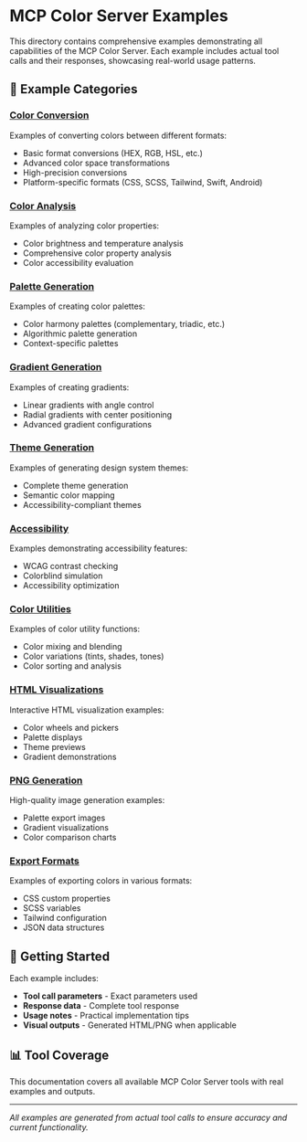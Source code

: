 # MCP Color Server Examples

This directory contains comprehensive examples demonstrating all capabilities of the MCP Color Server. Each example includes actual tool calls and their responses, showcasing real-world usage patterns.

## 📁 Example Categories

### [Color Conversion](color-conversion/)

Examples of converting colors between different formats:

- Basic format conversions (HEX, RGB, HSL, etc.)
- Advanced color space transformations
- High-precision conversions
- Platform-specific formats (CSS, SCSS, Tailwind, Swift, Android)

### [Color Analysis](color-analysis/)

Examples of analyzing color properties:

- Color brightness and temperature analysis
- Comprehensive color property analysis
- Color accessibility evaluation

### [Palette Generation](palette-generation/)

Examples of creating color palettes:

- Color harmony palettes (complementary, triadic, etc.)
- Algorithmic palette generation
- Context-specific palettes

### [Gradient Generation](gradient-generation/)

Examples of creating gradients:

- Linear gradients with angle control
- Radial gradients with center positioning
- Advanced gradient configurations

### [Theme Generation](theme-generation/)

Examples of generating design system themes:

- Complete theme generation
- Semantic color mapping
- Accessibility-compliant themes

### [Accessibility](accessibility/)

Examples demonstrating accessibility features:

- WCAG contrast checking
- Colorblind simulation
- Accessibility optimization

### [Color Utilities](color-utilities/)

Examples of color utility functions:

- Color mixing and blending
- Color variations (tints, shades, tones)
- Color sorting and analysis

### [HTML Visualizations](html-visualizations/)

Interactive HTML visualization examples:

- Color wheels and pickers
- Palette displays
- Theme previews
- Gradient demonstrations

### [PNG Generation](png-generation/)

High-quality image generation examples:

- Palette export images
- Gradient visualizations
- Color comparison charts

### [Export Formats](export-formats/)

Examples of exporting colors in various formats:

- CSS custom properties
- SCSS variables
- Tailwind configuration
- JSON data structures

## 🚀 Getting Started

Each example includes:

- **Tool call parameters** - Exact parameters used
- **Response data** - Complete tool response
- **Usage notes** - Practical implementation tips
- **Visual outputs** - Generated HTML/PNG when applicable

## 📊 Tool Coverage

This documentation covers all available MCP Color Server tools with real examples and outputs.

---

_All examples are generated from actual tool calls to ensure accuracy and current functionality._
